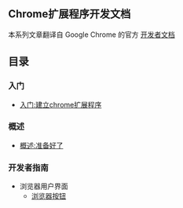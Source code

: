 ## Chrome扩展程序开发文档

本系列文章翻译自 Google Chrome 的官方 [开发者文档](http://developer.chrome.com)


## 目录
### 入门
* [入门:建立chrome扩展程序](/getstarted.md)
	
### 概述
* [概述:准备好了](/overview.md)

### 开发者指南
* 浏览器用户界面
	* [浏览器按钮](browserAction.md)